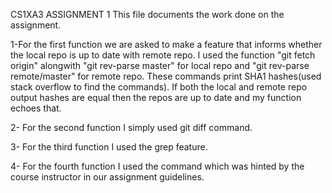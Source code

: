 CS1XA3 ASSIGNMENT 1
This file documents the work done on the assignment. 

1-For the first function we are asked to make a feature that informs whether the local repo is up to date with remote repo. I used the function "git fetch origin" alongwith "git rev-parse master" for local repo and "git rev-parse remote/master" for remote repo. These commands print SHA1 hashes(used stack overflow to find the commands). If both the local and remote repo output hashes are equal then the repos are up to date and my function echoes that.

2- For the second function I simply used git diff command.

3- For the third function I used the grep feature.

4- For the fourth function I used the command which was hinted by the course instructor in our assignment guidelines.

